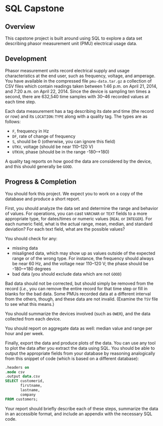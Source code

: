 # SQL Capstone

## Overview

This capstone project is built around using SQL to explore a data set describing phasor measurement unit (PMU) electrical usage data.

## Development

Phasor measurement units record electrical supply and usage characteristics at the end user, such as frequency, voltage, and amperage.  You have available in the compressed file `pmu-data.tar.gz` a collection of CSV files which contain readings taken between 1:46 p.m. on April 21, 2014, and 7:20 a.m. on April 22, 2014.  Since the device is sampling ten times a second, there are 632,540 time samples with 30–46 recorded values at each time step.

Each data measurement has a tag describing its date and time (the record or row) and its `LOCATION:TYPE` along with a quality tag.  The types are as follows:

- `F`, frequency in Hz
- `DF`, rate of change of frequency
- `S`, should be 0 (otherwise, you can ignore this field)
- `UTKV`, voltage (should be near 110–120 V)
- `UTKVH`, phase (should be in the range -180–+180)

A quality tag reports on how good the data are considered by the device, and this should generally be `GOOD`.

## Progress & Completion

You should fork this project.  We expect you to work on a copy of the database and produce a short report.

First, you should analyze the data set and determine the range and behavior of values.  For operations, you can cast `VARCHAR` or `TEXT` fields to a more appropriate type, for dates/times or numeric values (`REAL` or `INTEGER`).  For each numeric field, what is the actual range, mean, median, and standard deviation?  For each text field, what are the possible values?

You should check for any:

- missing data
- misaligned data, which may show up as values outside of the expected range or of the wrong type.  For instance, the frequency should always be near 60 Hz, and the voltage near 110–120 V; the phase should be -180–+180 degrees
- bad data (you should exclude data which are not `GOOD`)

Bad data should not be corrected, but should simply be removed from the record (*i.e.*, you can remove the entire record for that time step or fill in blanks for the bad data.  Some PMUs recorded data at a different interval from the others, though, and these data are not invalid.  (Examine the `TSV` file to see what this means.)

You should summarize the devices involved (such as `OWER`), and the data collected from each device.

You should report on aggregate data as well:  median value and range per hour and per week.

Finally, export the data and produce plots of the data.  You can use any tool to plot the data after you extract the data using SQL.  You should be able to output the appropriate fields from your database by reasoning analogically from this snippet of code (which is based on a different database):

```sql
.headers on
.mode csv
.output data.csv
SELECT customerid,
       firstname,
       lastname,
       company
FROM customers;
```

Your report should briefly describe each of these steps, summarize the data in an accessible format, and include an appendix with the necessary SQL code.
